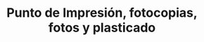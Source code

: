 ---
title: "Punto de Impresión, fotocopias, fotos y plasticado"
url: /santa-marta/punto-de-impresion-fotocopias-fotos-y-plasticado/
shop: copyshop
---